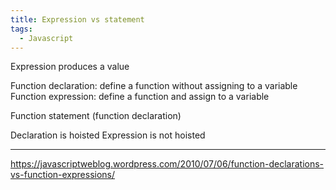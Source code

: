 ```yaml
---
title: Expression vs statement
tags:
  - Javascript
---
```


Expression produces a value

Function declaration: define a function without assigning to a variable
Function expression: define a function and assign to a variable

Function statement (function declaration)

Declaration is hoisted
Expression is not hoisted

---

https://javascriptweblog.wordpress.com/2010/07/06/function-declarations-vs-function-expressions/
